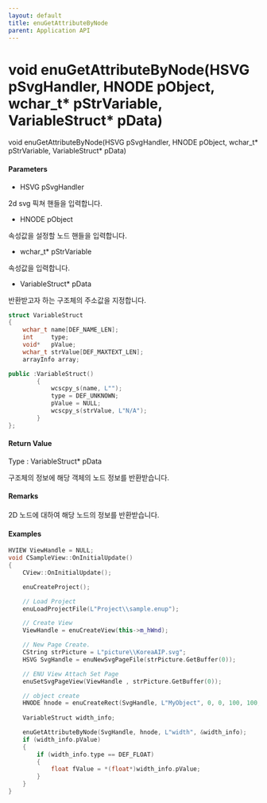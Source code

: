 ```yaml
---
layout: default
title: enuGetAttributeByNode
parent: Application API
---
```

# void enuGetAttributeByNode\(HSVG pSvgHandler, HNODE pObject, wchar\_t\* pStrVariable, VariableStruct\* pData\)

void enuGetAttributeByNode\(HSVG pSvgHandler, HNODE pObject, wchar\_t\* pStrVariable, VariableStruct\* pData\)

#### Parameters

* HSVG pSvgHandler

2d svg 픽쳐 핸들을 입력합니다.

* HNODE pObject

속성값을 설정할 노드 핸들을 입력합니다.

* wchar\_t\* pStrVariable

속성값을 입력합니다.

* VariableStruct\* pData

반환받고자 하는 구조체의 주소값을 지정합니다.

```cpp
struct VariableStruct
{
    wchar_t name[DEF_NAME_LEN];
    int     type;
    void*   pValue;
    wchar_t strValue[DEF_MAXTEXT_LEN];
    arrayInfo array;

public :VariableStruct()
        {
            wcscpy_s(name, L"");            
            type = DEF_UNKNOWN;
            pValue = NULL;
            wcscpy_s(strValue, L"N/A");
        }
};
```

#### Return Value

Type : VariableStruct\* pData

구조체의 정보에 해당 객체의 노드 정보를 반환받습니다.

#### Remarks

2D 노드에 대하여 해당 노드의 정보를 반환받습니다.

#### Examples

```cpp
HVIEW ViewHandle = NULL; 
void CSampleView::OnInitialUpdate() 
{ 
    CView::OnInitialUpdate(); 

    enuCreateProject(); 

    // Load Project
    enuLoadProjectFile(L"Project\\sample.enup"); 

    // Create View
    ViewHandle = enuCreateView(this->m_hWnd); 

    // New Page Create. 
    CString strPicture = L"picture\\KoreaAIP.svg"; 
    HSVG SvgHandle = enuNewSvgPageFile(strPicture.GetBuffer(0)); 

    // ENU View Attach Set Page 
    enuSetSvgPageView(ViewHandle , strPicture.GetBuffer(0)); 

    // object create
    HNODE hnode = enuCreateRect(SvgHandle, L"MyObject", 0, 0, 100, 100, 0, 0);
    
    VariableStruct width_info;

    enuGetAttributeByNode(SvgHandle, hnode, L"width", &width_info);
    if (width_info.pValue)
    {
        if (width_info.type == DEF_FLOAT)
        {
            float fValue = *(float*)width_info.pValue;
        }
    }
}
```



